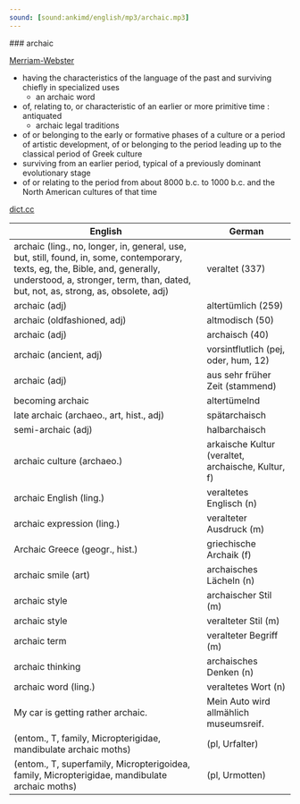 ```yaml
---
sound: [sound:ankimd/english/mp3/archaic.mp3]
---
```


\### archaic

[Merriam-Webster](https://www.merriam-webster.com/dictionary/archaic)

- having the characteristics of the language of the past and surviving chiefly in specialized uses
    - an archaic word
- of, relating to, or characteristic of an earlier or more primitive time : antiquated
    - archaic legal traditions
- of or belonging to the early or formative phases of a culture or a period of artistic development, of or belonging to the period leading up to the classical period of Greek culture
- surviving from an earlier period, typical of a previously dominant evolutionary stage
- of or relating to the period from about 8000 b.c. to 1000 b.c. and the North American cultures of that time

[dict.cc](https://www.dict.cc/archaic)

| English        | German       |
| -------------- | ------------ |
| archaic (ling., no, longer, in, general, use, but, still, found, in, some, contemporary, texts, eg, the, Bible, and, generally, understood, a, stronger, term, than, dated, but, not, as, strong, as, obsolete, adj) | veraltet (337) |
| archaic (adj) | altertümlich (259) |
| archaic (oldfashioned, adj) | altmodisch (50) |
| archaic (adj) | archaisch (40) |
| archaic (ancient, adj) | vorsintflutlich (pej, oder, hum, 12) |
| archaic (adj) | aus sehr früher Zeit (stammend) |
| becoming archaic | altertümelnd |
| late archaic (archaeo., art, hist., adj) | spätarchaisch |
| semi-archaic (adj) | halbarchaisch |
| archaic culture (archaeo.) | arkaische Kultur (veraltet, archaische, Kultur, f) |
| archaic English (ling.) | veraltetes Englisch (n) |
| archaic expression (ling.) | veralteter Ausdruck (m) |
| Archaic Greece (geogr., hist.) | griechische Archaik (f) |
| archaic smile (art) | archaisches Lächeln (n) |
| archaic style | archaischer Stil (m) |
| archaic style | veralteter Stil (m) |
| archaic term | veralteter Begriff (m) |
| archaic thinking | archaisches Denken (n) |
| archaic word (ling.) | veraltetes Wort (n) |
| My car is getting rather archaic. | Mein Auto wird allmählich museumsreif. |
|  (entom., T, family, Micropterigidae, mandibulate archaic moths) |  (pl, Urfalter) |
|  (entom., T, superfamily, Micropterigoidea, family, Micropterigidae, mandibulate archaic moths) |  (pl, Urmotten) |
